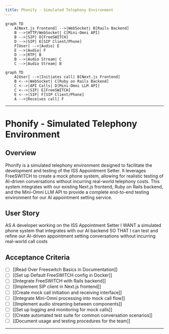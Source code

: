```yaml
---
title: Phonify - Simulated Telephony Environment
---
```


```mermaid
graph TD
    A[Next.js Frontend] -->|WebSocket| B[Rails Backend]
    B -->|HTTP/WebSocket| C[Mini-Omni API]
    B -->|SIP| D[FreeSWITCH]
    D -->|SIP| E[SIP Client/Phone]
    F[User] -->|Audio| E
    E -->|Audio| F
    D -->|RTP| B
    B -->|Audio Stream| C
    C -->|Audio Stream| B
```

```mermaid
graph TD
    A[User] -->|Initiates call| B[Next.js Frontend]
    B <-->|WebSocket| C[Ruby on Rails Backend]
    C <-->|API Calls| D[Mini-Omni LLM API]
    C <-->|SIP| E[FreeSWITCH]
    E <-->|SIP| F[SIP Client/Phone]
    A -->|Receives call| F
```

---

# Phonify - Simulated Telephony Environment

## Overview
Phonify is a simulated telephony environment designed to facilitate the development and testing of the ISS Appointment Setter. It leverages FreeSWITCH to create a mock phone system, allowing for realistic testing of AI-driven conversations without incurring real-world telephony costs. This system integrates with our existing Next.js frontend, Ruby on Rails backend, and the Mini-Omni LLM API to provide a complete end-to-end testing environment for our AI appointment setting service.

## User Story
AS A developer working on the ISS Appointment Setter
I WANT a simulated phone system that integrates with our AI backend
SO THAT I can test and refine our AI-driven appointment setting conversations without incurring real-world call costs

## Acceptance Criteria
- [ ] [[Read Over Freeswitch Basics in Documentation]]
- [ ] [[Set up Default FreeSWITCH config in Docker]]
- [ ] [[Integrate FreeSWITCH with Rails backend]]
- [ ] [[Implement SIP client in Next.js frontend]]
- [ ] [[Create mock call initiation and receiving interface]]
- [ ] [[Integrate Mini-Omni processing into mock call flow]]
- [ ] [[Implement audio streaming between components]]
- [ ] [[Set up logging and monitoring for mock calls]]
- [ ] [[Create automated test suite for common conversation scenarios]]
- [ ] [[Document usage and testing procedures for the team]]

---
